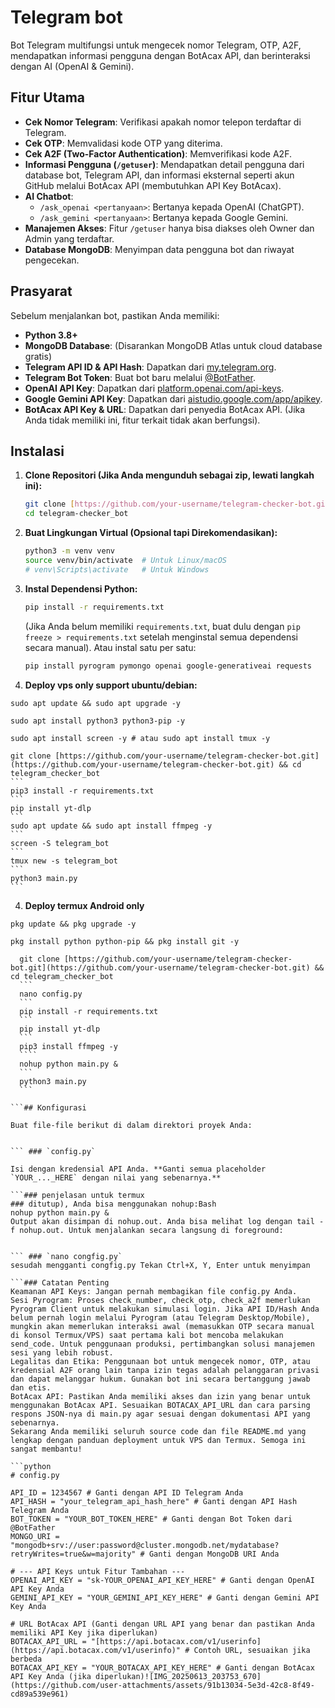 # Telegram bot 

Bot Telegram multifungsi untuk mengecek nomor Telegram, OTP, A2F, mendapatkan informasi pengguna dengan BotAcax API, dan berinteraksi dengan AI (OpenAI & Gemini).

## Fitur Utama

* **Cek Nomor Telegram**: Verifikasi apakah nomor telepon terdaftar di Telegram.
* **Cek OTP**: Memvalidasi kode OTP yang diterima.
* **Cek A2F (Two-Factor Authentication)**: Memverifikasi kode A2F.
* **Informasi Pengguna (`/getuser`)**: Mendapatkan detail pengguna dari database bot, Telegram API, dan informasi eksternal seperti akun GitHub melalui BotAcax API (membutuhkan API Key BotAcax).
* **AI Chatbot**:
    * `/ask_openai <pertanyaan>`: Bertanya kepada OpenAI (ChatGPT).
    * `/ask_gemini <pertanyaan>`: Bertanya kepada Google Gemini.
* **Manajemen Akses**: Fitur `/getuser` hanya bisa diakses oleh Owner dan Admin yang terdaftar.
* **Database MongoDB**: Menyimpan data pengguna bot dan riwayat pengecekan.

## Prasyarat

Sebelum menjalankan bot, pastikan Anda memiliki:

* **Python 3.8+**
* **MongoDB Database**: (Disarankan MongoDB Atlas untuk cloud database gratis)
* **Telegram API ID & API Hash**: Dapatkan dari [my.telegram.org](https://my.telegram.org/).
* **Telegram Bot Token**: Buat bot baru melalui [@BotFather](https://t.me/BotFather).
* **OpenAI API Key**: Dapatkan dari [platform.openai.com/api-keys](https://platform.openai.com/api-keys).
* **Google Gemini API Key**: Dapatkan dari [aistudio.google.com/app/apikey](https://aistudio.google.com/app/apikey).
* **BotAcax API Key & URL**: Dapatkan dari penyedia BotAcax API. (Jika Anda tidak memiliki ini, fitur terkait tidak akan berfungsi).

## Instalasi

1.  **Clone Repositori (Jika Anda mengunduh sebagai zip, lewati langkah ini):**
    ```bash
    git clone [https://github.com/your-username/telegram-checker-bot.git](https://github.com/your-username/telegram-checker-bot.git)
    cd telegram-checker_bot
    ```

2.  **Buat Lingkungan Virtual (Opsional tapi Direkomendasikan):**
    ```bash
    python3 -m venv venv
    source venv/bin/activate  # Untuk Linux/macOS
    # venv\Scripts\activate   # Untuk Windows
    ```

3.  **Instal Dependensi Python:**
    ```bash
    pip install -r requirements.txt
    ```
    (Jika Anda belum memiliki `requirements.txt`, buat dulu dengan `pip freeze > requirements.txt` setelah menginstal semua dependensi secara manual).
    Atau instal satu per satu:
    ```bash
    pip install pyrogram pymongo openai google-generativeai requests
    ```
4. **Deploy vps only support ubuntu/debian:**
  ```
  sudo apt update && sudo apt upgrade -y
  ```
    sudo apt install python3 python3-pip -y
  ``` 
  sudo apt install screen -y # atau sudo apt install tmux -y
  ```
    git clone [https://github.com/your-username/telegram-checker-bot.git](https://github.com/your-username/telegram-checker-bot.git) && cd telegram_checker_bot
    ```
    pip3 install -r requirements.txt
    ```
    pip install yt-dlp 
    ```
    sudo apt update && sudo apt install ffmpeg -y
    ```
    screen -S telegram_bot
    ```
    tmux new -s telegram_bot
    ```
    python3 main.py
    ```

4. **Deploy termux Android only**
  ```
  pkg update && pkg upgrade -y
  ```
    pkg install python python-pip && pkg install git -y
  ```
    git clone [https://github.com/your-username/telegram-checker-bot.git](https://github.com/your-username/telegram-checker-bot.git) && cd telegram_checker_bot
    ```
    nano config.py
    ```
    pip install -r requirements.txt
    ```
    pip install yt-dlp
    ```
    pip3 install ffmpeg -y
    ````
    nohup python main.py &
    ```
    python3 main.py
    ```
    
```## Konfigurasi

Buat file-file berikut di dalam direktori proyek Anda:


``` ### `config.py`

Isi dengan kredensial API Anda. **Ganti semua placeholder `YOUR_..._HERE` dengan nilai yang sebenarnya.**

```### penjelasan untuk termux 
### ditutup), Anda bisa menggunakan nohup:Bash
nohup python main.py &
Output akan disimpan di nohup.out. Anda bisa melihat log dengan tail -f nohup.out. Untuk menjalankan secara langsung di foreground:


``` ### `nano congfig.py`
sesudah mengganti congfig.py Tekan Ctrl+X, Y, Enter untuk menyimpan

```### Catatan Penting
Keamanan API Keys: Jangan pernah membagikan file config.py Anda.
Sesi Pyrogram: Proses check_number, check_otp, check_a2f memerlukan Pyrogram Client untuk melakukan simulasi login. Jika API ID/Hash Anda belum pernah login melalui Pyrogram (atau Telegram Desktop/Mobile), mungkin akan memerlukan interaksi awal (memasukkan OTP secara manual di konsol Termux/VPS) saat pertama kali bot mencoba melakukan send_code. Untuk penggunaan produksi, pertimbangkan solusi manajemen sesi yang lebih robust.
Legalitas dan Etika: Penggunaan bot untuk mengecek nomor, OTP, atau kredensial A2F orang lain tanpa izin tegas adalah pelanggaran privasi dan dapat melanggar hukum. Gunakan bot ini secara bertanggung jawab dan etis.
BotAcax API: Pastikan Anda memiliki akses dan izin yang benar untuk menggunakan BotAcax API. Sesuaikan BOTACAX_API_URL dan cara parsing respons JSON-nya di main.py agar sesuai dengan dokumentasi API yang sebenarnya.
Sekarang Anda memiliki seluruh source code dan file README.md yang lengkap dengan panduan deployment untuk VPS dan Termux. Semoga ini sangat membantu!

```python
# config.py

API_ID = 1234567 # Ganti dengan API ID Telegram Anda
API_HASH = "your_telegram_api_hash_here" # Ganti dengan API Hash Telegram Anda
BOT_TOKEN = "YOUR_BOT_TOKEN_HERE" # Ganti dengan Bot Token dari @BotFather
MONGO_URI = "mongodb+srv://user:password@cluster.mongodb.net/mydatabase?retryWrites=true&w=majority" # Ganti dengan MongoDB URI Anda

# --- API Keys untuk Fitur Tambahan ---
OPENAI_API_KEY = "sk-YOUR_OPENAI_API_KEY_HERE" # Ganti dengan OpenAI API Key Anda
GEMINI_API_KEY = "YOUR_GEMINI_API_KEY_HERE" # Ganti dengan Gemini API Key Anda

# URL BotAcax API (Ganti dengan URL API yang benar dan pastikan Anda memiliki API Key jika diperlukan)
BOTACAX_API_URL = "[https://api.botacax.com/v1/userinfo](https://api.botacax.com/v1/userinfo)" # Contoh URL, sesuaikan jika berbeda
BOTACAX_API_KEY = "YOUR_BOTACAX_API_KEY_HERE" # Ganti dengan BotAcax API Key Anda (jika diperlukan)![IMG_20250613_203753_670](https://github.com/user-attachments/assets/91b13034-5e3d-42c8-8f49-cd89a539e961)
